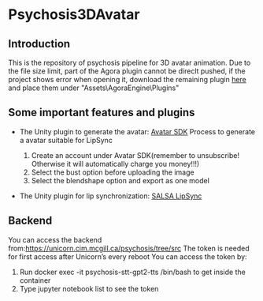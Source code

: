 # Psychosis3DAvatar

## Introduction
This is the repository of psychosis pipeline for 3D avatar animation.
Due to the file size limit, part of the Agora plugin cannot be direclt pushed, if the project shows error when opening it, download the remaining plugin [here](https://drive.google.com/drive/folders/1kg8Ky-5PdxB_G8dJnf0l6RXQjDknCstI?usp=sharing) and place them under "Assets\AgoraEngine\Plugins"

## Some important features and plugins
- The Unity plugin to generate the avatar: [Avatar SDK](https://avatarsdk.com/)
  Process to generate a avatar suitable for LipSync
  1. Create an account under Avatar SDK(remember to unsubscribe! Otherwise it will automatically charge you money!!!)
  2. Select the bust option before uploading the image
  3. Select the blendshape option and export as one model 

- The Unity plugin for lip synchronization: [SALSA LipSync](https://crazyminnowstudio.com/docs/salsa-lip-sync/modules/overview/)

## Backend
You can access the backend from:https://unicorn.cim.mcgill.ca/psychosis/tree/src 
The token is needed for first access after Unicorn’s every reboot
You can access the token by:
1. Run docker exec -it psychosis-stt-gpt2-tts /bin/bash to get inside the container 
2. Type jupyter notebook list to see the token
